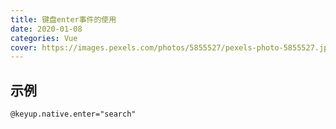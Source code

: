 ```yaml
---
title: 键盘enter事件的使用
date: 2020-01-08
categories: Vue
cover: https://images.pexels.com/photos/5855527/pexels-photo-5855527.jpeg?auto=compress&cs=tinysrgb&dpr=1&w=500
---
```


## 示例
```
@keyup.native.enter="search"
```